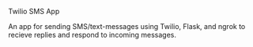 Twilio SMS App

An app for sending SMS/text-messages using Twilio, Flask, and ngrok to recieve replies and respond to incoming messages.
